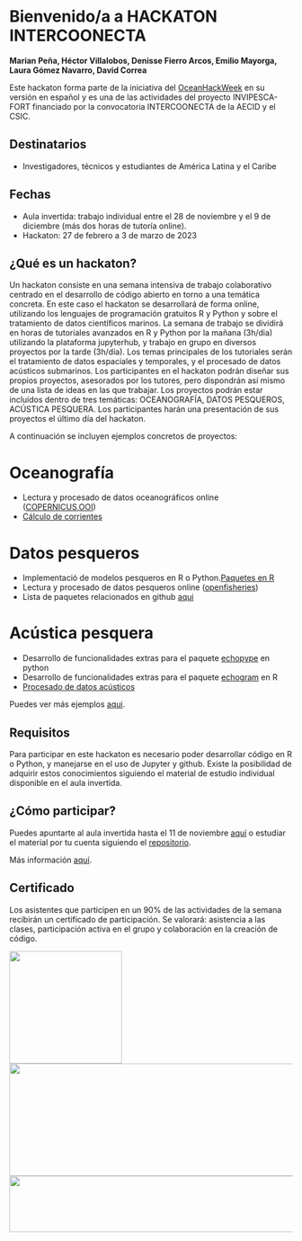 # Bienvenido/a a HACKATON INTERCOONECTA
**Marian Peña, Héctor Villalobos, Denisse Fierro Arcos, Emilio Mayorga, Laura Gómez Navarro, David Correa** 


Este hackaton forma parte de la iniciativa del [OceanHackWeek](https://oceanhackweek.github.io/) en su versión en español y es una de las actividades del proyecto INVIPESCA-FORT financiado por la convocatoria INTERCOONECTA de la AECID y el CSIC. 

## Destinatarios
- Investigadores, técnicos y estudiantes de América Latina y el Caribe

## Fechas
- Aula invertida: trabajo individual entre el 28 de noviembre y el 9 de diciembre (más dos horas de tutoría online).
- Hackaton: 27 de febrero a 3 de marzo de 2023

## ¿Qué es un hackaton?
Un hackaton consiste en una semana intensiva de trabajo colaborativo centrado en el desarrollo de código abierto en torno a una temática concreta. En este caso el hackaton se desarrollará de forma online, utilizando los lenguajes de programación gratuitos R y Python y sobre el tratamiento de datos científicos marinos. La semana de trabajo se dividirá en horas de tutoriales avanzados en R y Python por la mañana (3h/dia) utilizando la plataforma jupyterhub, y trabajo en grupo en diversos proyectos por la tarde (3h/día). Los temas principales de los tutoriales serán el tratamiento de datos espaciales y temporales, y el procesado de datos acústicos submarinos. Los participantes en el hackaton podrán diseñar sus propios proyectos, asesorados por los tutores, pero dispondrán así mismo de una lista de ideas en las que trabajar. Los proyectos podrán estar incluídos dentro de tres temáticas: OCEANOGRAFÍA, DATOS PESQUEROS, ACÚSTICA PESQUERA. Los participantes harán una presentación de sus proyectos el último día del hackaton.

A continuación se incluyen ejemplos concretos de proyectos:

# Oceanografía
- Lectura y procesado de datos oceanográficos online ([COPERNICUS](https://help.marine.copernicus.eu/en/articles/4854800-how-to-manipulate-copernicus-marine-data-using-python),[OOI](https://github.com/oceanhackweek/ohw18_omlet))
- [Cálculo de corrientes](https://github.com/oceanhackweek/ohw21-proj-deep-currents/blob/main/notebooks/data_analysis.ipynb)
# Datos pesqueros
- Implementació de modelos pesqueros en R o Python.[Paquetes en R](https://sfg-ucsb.github.io/fishery-manageR/wrapping-up.html#r-packages-for-fishery-analysis)
- Lectura y procesado de datos pesqueros online ([openfisheries](https://github.com/ropensci/rfisheries))
- Lista de paquetes relacionados en github [aqui](https://github.com/topics/fisheries)


# Acústica pesquera
- Desarrollo de funcionalidades extras para el paquete [echopype](https://github.com/oceanhackweek/ohw18_echopype) en python
- Desarrollo de funcionalidades extras para el paquete [echogram](https://cran.r-project.org/web/packages/echogram/index.html) en R
- [Procesado de datos acústicos](https://github.com/oceanhackweek/ohw21-proj-bioacoustics)

Puedes ver más ejemplos [aqui](https://oceanhackweek.org/ohw-resources/projects/projectlist/).

## Requisitos
Para participar en este hackaton es necesario poder desarrollar código en R o Python, y manejarse en el uso de Jupyter y github. Existe la posibilidad de adquirir estos conocimientos siguiendo el material de estudio individual disponible en el aula invertida. 

## ¿Cómo participar?
Puedes apuntarte al aula invertida hasta el 11 de noviembre [aquí](https://intercoonecta.aecid.es/programaci%C3%B3n-de-actividades/introducci-n-al-uso-de-software-de-c-digo-abierto-aplicado-al-an-lisis-de-datos-oceanogr-ficos-y-gesti-n-pesquera) o estudiar el material por tu cuenta siguiendo el [repositorio](https://github.com/Intercoonecta/Aula-invertida).

Más información [aquí](https://intercoonecta.aecid.es/programaci%C3%B3n-de-actividades/hackaton-en-ciencia-marina-en-espa-ol).

## Certificado
Los asistentes que participen en un 90% de las actividades de la semana recibirán un certificado de participación. Se valorará: asistencia a las clases, participación activa en el grupo y colaboración en la creación de código.

<img     style="float: left;" src="https://user-images.githubusercontent.com/1233089/202459284-869a4fa1-3565-4a4d-8514-88d6b973fdce.png" width="200" height="200"> 
<img     style="float: left;" src="https://user-images.githubusercontent.com/1233089/195077108-5636a1c3-4de0-4df5-9118-9e9bb9beb1c9.png" width="600" height="200"> 

<img     style="float: right;" src="https://user-images.githubusercontent.com/1233089/196215480-6d175c9b-2291-4627-832f-56c76e9b5ff5.png" width="800" height="100">


